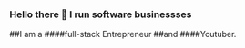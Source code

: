 ### Hello there 👋 I run software businessses

##I am a ####full-stack Entrepreneur ##and ####Youtuber. 


